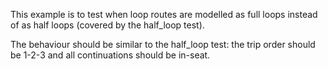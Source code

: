 This example is to test when loop routes are modelled as full loops instead of as half loops (covered by the half_loop test).

The behaviour should be similar to the half_loop test: the trip order should be 1-2-3 and all continuations should be in-seat.
